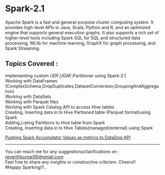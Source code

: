 # Spark-2.1
Apache Spark is a fast and general-purpose cluster computing system. It provides high-level APIs in Java, Scala, Python and R, and an optimized engine that supports general execution graphs. It also supports a rich set of higher-level tools including Spark SQL for SQL and structured data processing, MLlib for machine learning, GraphX for graph processing, and Spark Streaming.

Topics Covered :     
----------------
Implementing custom UDF,UDAF,Partitioner using Spark-2.1                
Working with DataFrames (ComplexSchema,DropDuplicates,DatasetConversion,GroupingAndAggregation)               
Working with DataSets                                     
Working with Parquet files                                        
Working with Spark Catalog API to access Hive tables                    
Creating, Inserting data in to Hive Partioned table (Parquet format)using Spark         
Adding,Listing Partitions to Hive table from Spark                                            
Creating, Inserting data in to Hive Tables(managed/external) using Spark                                                   
  

<a href="https://github.com/Re1tReddy/Spark/tree/master/Spark-2.1/src/main/scala/com/datadog/metrics">Pushing Spark Accumulator Values as metrics to DataDog API</a>      



------------------------------------------------------------------------------------------------------------------------------------     

You can reach me for any suggestions/clarifications on  : revanthkumar95@gmail.com                                              
Feel free to share any insights or constructive criticism. Cheers!!                                                           
#Happy Sparking!!!..  
